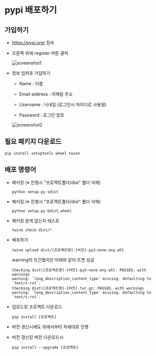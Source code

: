 # pypi 배포하기

## 가입하기
- https://pypi.org/ 접속

- 오른쪽 위에 register 버튼 클릭

    ![screenshot1](http://cfile4.uf.tistory.com/image/99B74D33601A583B24CBF0)

- 정보 입력후 가입하기
    - Name : 이름

    - Email address : 이메일 주소

    - Username : 닉네임 (로그인시 아이디로 사용됨)

    - Password : 로그인 암호

    ![screenshot2](http://cfile2.uf.tistory.com/image/99EF0D45601A583B2372F0)


## 필요 패키지 다운로드
```
pip install setuptools wheel twine
```

## 배포 명령어
- 패키징 (※ 진행시 "프로젝트폴더/dist" 폴더 삭제)

    ```
    python setup.py sdist
    ```

- 패키징 (※ 진행시 "프로젝트폴더/dist" 폴더 삭제)

    ```
    python setup.py bdist_wheel
    ```

- 패키징 문제 없는지 테스트

    ```
    twine check dist/*
    ```

- 배포하기

    ```
    twine upload dist/[프로젝트명]-[버전]-py3-none-any.whl
    ```

    warning이 뜨긴했지만 아래와 같이 뜨면 성공
    ```
    Checking dist\[프로젝트명]-[버전]-py3-none-any.whl: PASSED, with warnings
    warning: `long_description_content_type` missing. defaulting to `text/x-rst`.
    Checking dist\[프로젝트명]-[버전].tar.gz: PASSED, with warnings 
    warning: `long_description_content_type` missing. defaulting to `text/x-rst`.
    ```

- 업로드된 프로젝트 다운로드

    ```
    pip install [프로젝트]
    ```

- 버전 갱신시에도 위에서부터 차례대로 진행

- 버전 갱신된 버전 다운로드시

    ```
    pip install --upgrade [프로젝트]
    ```